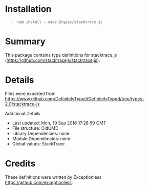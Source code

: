 # Installation
> `npm install --save @types/stacktrace-js`

# Summary
This package contains type definitions for stacktrace.js (https://github.com/stacktracejs/stacktrace.js).

# Details
Files were exported from https://www.github.com/DefinitelyTyped/DefinitelyTyped/tree/types-2.0/stacktrace-js

Additional Details
 * Last updated: Mon, 19 Sep 2016 17:28:59 GMT
 * File structure: OldUMD
 * Library Dependencies: none
 * Module Dependencies: none
 * Global values: StackTrace

# Credits
These definitions were written by Exceptionless <https://github.com/exceptionless>.
